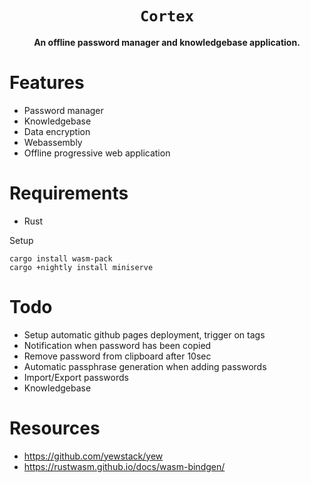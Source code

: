 <div align="center">
    <h1><code>Cortex</code></h1>
    <strong>An offline password manager and knowledgebase application.</strong>
</div>


# Features
* Password manager
* Knowledgebase
* Data encryption
* Webassembly
* Offline progressive web application


# Requirements
* Rust

Setup
```
cargo install wasm-pack
cargo +nightly install miniserve
```


# Todo
* Setup automatic github pages deployment, trigger on tags
* Notification when password has been copied
* Remove password from clipboard after 10sec
* Automatic passphrase generation when adding passwords
* Import/Export passwords
* Knowledgebase


# Resources
* https://github.com/yewstack/yew
* https://rustwasm.github.io/docs/wasm-bindgen/